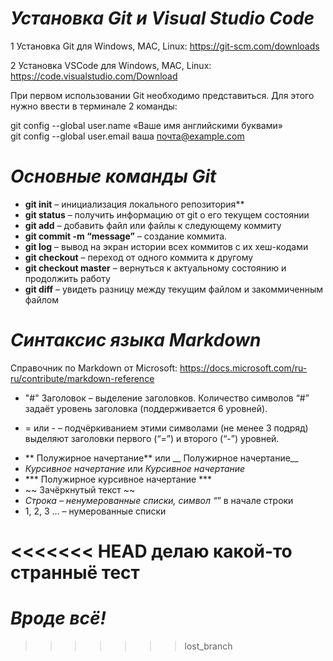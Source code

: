 # ***Установка Git и Visual Studio Code***
1 Установка Git для Windows, MAC, Linux: https://git-scm.com/downloads

2 Установка VSCode для Windows, MAC, Linux: https://code.visualstudio.com/Download

При первом использовании Git необходимо представиться.  Для этого нужно ввести в терминале 2 команды:

git config --global user.name «Ваше имя английскими буквами»  
git config --global user.email ваша почта@example.com

# ***Основные команды Git***
- **git init** – инициализация локального репозитория**
- **git status** – получить информацию от git о его текущем состоянии
- **git add** – добавить файл или файлы к следующему коммиту
- **git commit -m “message”** – создание коммита.
- **git log** – вывод на экран истории всех коммитов с их хеш-кодами
- **git checkout** – переход от одного коммита к другому
- **git checkout master** – вернуться к актуальному состоянию и продолжить работу
- **git diff** – увидеть разницу между текущим файлом и закоммиченным файлом
# ***Синтаксис языка Markdown***
Справочник по Markdown от Microsoft:
https://docs.microsoft.com/ru-ru/contribute/markdown-reference
- "#" Заголовок – выделение заголовков. Количество символов “#” задаёт уровень заголовка  (поддерживается 6 уровней).
* = или - – подчёркиванием этими символами (не менее 3 подряд) выделяют заголовки  первого (“=”) и второго (“-”) уровней.
- ** Полужирное начертание** или __ Полужирное начертание__
- *Курсивное начертание* или _Курсивное начертание_
- *** Полужирное курсивное начертание ***
- ~~ Зачёркнутый текст ~~
- *Строка – ненумерованные списки, символ “*” в начале строки
- 1, 2, 3 … – нумерованные списки

<<<<<<< HEAD
делаю какой-то странныё тест
=======
# ***Вроде всё!*** 
>>>>>>> lost_branch
